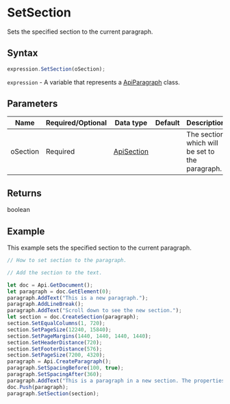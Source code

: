 # SetSection

Sets the specified section to the current paragraph.

## Syntax

```javascript
expression.SetSection(oSection);
```

`expression` - A variable that represents a [ApiParagraph](../ApiParagraph.md) class.

## Parameters

| **Name** | **Required/Optional** | **Data type** | **Default** | **Description** |
| ------------- | ------------- | ------------- | ------------- | ------------- |
| oSection | Required | [ApiSection](../../ApiSection/ApiSection.md) |  | The section which will be set to the paragraph. |

## Returns

boolean

## Example

This example sets the specified section to the current paragraph.

```javascript editor-docx
// How to set section to the paragraph.

// Add the section to the text.

let doc = Api.GetDocument();
let paragraph = doc.GetElement(0);
paragraph.AddText("This is a new paragraph.");
paragraph.AddLineBreak();
paragraph.AddText("Scroll down to see the new section.");
let section = doc.CreateSection(paragraph);
section.SetEqualColumns(1, 720);
section.SetPageSize(12240, 15840);
section.SetPageMargins(1440, 1440, 1440, 1440);
section.SetHeaderDistance(720);
section.SetFooterDistance(576);
section.SetPageSize(7200, 4320);
paragraph = Api.CreateParagraph();
paragraph.SetSpacingBefore(100, true);
paragraph.SetSpacingAfter(360);
paragraph.AddText("This is a paragraph in a new section. The properties from the first section was applied to this one.");
doc.Push(paragraph);
paragraph.SetSection(section);
```
